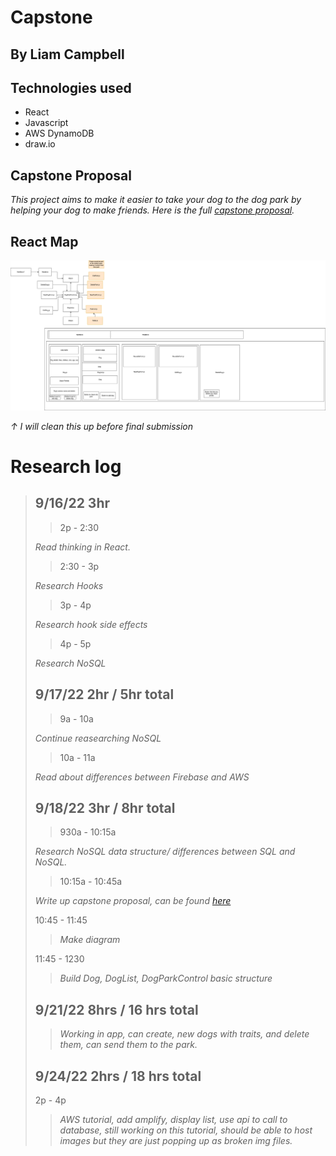 # Capstone

## By Liam Campbell
## Technologies used
* React
* Javascript
* AWS DynamoDB
* draw.io
## Capstone Proposal 

_This project aims to make it easier to take your dog to the dog park by helping your dog to make friends. Here is the full [capstone proposal](./CapstonePropsal.md)._

## React Map

![project diagram](Capstonediagram.drawio.png)

_&#8593; I will clean this up before final submission_

# Research log

>## 9/16/22  3hr
>
>> 2p - 2:30
>
>_Read thinking in React._
>
>> 2:30 - 3p
>
>_Research Hooks_
>
>> 3p - 4p
>
>_Research hook side effects_
>
>> 4p - 5p
>
>_Research NoSQL_
>
>## 9/17/22 2hr / 5hr total
>
>> 9a - 10a 
>
>_Continue reasearching NoSQL_
>
>> 10a - 11a
>
>_Read about differences between Firebase and AWS_
>
>## 9/18/22 3hr / 8hr total
>
>> 930a - 10:15a
>
>_Research NoSQL data structure/ differences between SQL and NoSQL._ 
>
>> 10:15a - 10:45a
>
>_Write up capstone proposal, can be found [here](https://docs.google.com/document/d/1yxRCpg8vTEHJAs1Qay7uP65t-RreGbJPicOqEb2ECiM/edit?usp=sharing)_
>
> 10:45 - 11:45
>
>>_Make diagram_
>
>11:45 - 1230
>
>> _Build Dog, DogList, DogParkControl basic structure_
>
>## 9/21/22 8hrs / 16 hrs total
>
>> _Working in app, can create, new dogs with traits, and delete them, can send them to the park._
>
>## 9/24/22 2hrs / 18 hrs total
>
>2p - 4p
>
>> _AWS tutorial, add amplify, display list, use api to call to database, still working on this tutorial, should be able to host images but they are just popping up as broken img files._
>





